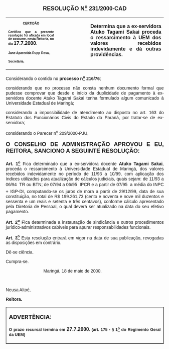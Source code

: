 <BODY>

<FONT FACE="Arial" SIZE=4><P ALIGN="CENTER"></P>
<B><P ALIGN="CENTER">RESOLU&Ccedil;&Atilde;O  N<U><SUP>o</U></SUP>  231/2000-CAD</P>
</B></FONT><FONT FACE="Arial"></FONT>
<TABLE CELLSPACING=0 BORDER=0 CELLPADDING=7 WIDTH=621>
<TR><TD WIDTH="32%" VALIGN="TOP">
<B><FONT FACE="Arial" SIZE=1><P ALIGN="CENTER">CERTID&Atilde;O</P>
<P ALIGN="JUSTIFY">   Certifico que a presente resolu&ccedil;&atilde;o foi afixada em local de costume, nesta Reitoria, no dia </FONT><FONT FACE="Arial">17.7.2000</FONT><FONT FACE="Arial" SIZE=1>.</P>
<P ALIGN="JUSTIFY"></P>
<P ALIGN="JUSTIFY">Jane Aparecida Rupp Rosa,</P>
<P ALIGN="JUSTIFY">Secret&aacute;ria.</B></FONT></TD>
<TD WIDTH="20%" VALIGN="TOP">&nbsp;</TD>
<TD WIDTH="49%" VALIGN="TOP">
<B><FONT FACE="Arial"><P ALIGN="JUSTIFY">Determina que a ex-servidora Atuko Tagami Sakai proceda o ressarcimento &agrave; UEM dos valores recebidos indevidamente e d&aacute; outras provid&ecirc;ncias.</B></FONT></TD>
</TR>
</TABLE>

<FONT FACE="Arial"><P ALIGN="JUSTIFY"></P>
<P ALIGN="JUSTIFY">&#9;Considerando o contido no <B>processo n<U><SUP>o</U></SUP> 216/76</B>;</P>
<P ALIGN="JUSTIFY">&#9;considerando que no processo n&atilde;o consta nenhum documento formal que pudesse comprovar que desde o in&iacute;cio da duplicidade de pagamento &agrave; ex-servidora docente Atuko Tagami Sakai tenha formulado algum comunicado &agrave; Universidade Estadual de Maring&aacute;;</P>
<P ALIGN="JUSTIFY">&#9;considerando a impossibilidade de atendimento ao disposto no art. 163 do Estatuto dos Funcion&aacute;rios Civis do Estado do Paran&aacute;, por tratar-se de ex-servidora; </P>
<P ALIGN="JUSTIFY">&#9;considerando o Parecer n<U><SUP>o</U></SUP> 209/2000-PJU,</P>
<P ALIGN="JUSTIFY"></P>
</FONT><B><FONT FACE="Arial" SIZE=4><P ALIGN="JUSTIFY">O CONSELHO DE ADMINISTRA&Ccedil;&Atilde;O APROVOU E EU, REITORA, SANCIONO A SEGUINTE RESOLU&Ccedil;&Atilde;O:</P>
</B></FONT><FONT FACE="Arial">
<B><P ALIGN="JUSTIFY">Art. 1<U><SUP>o</B></U></SUP> Fica determinado que a ex-servidora docente <B>Atuko Tagami Sakai</B>, proceda o ressarcimento &agrave; Universidade Estadual de Maring&aacute;, dos valores recebidos indevidamente no per&iacute;odo de 11/93 a 10/99, com aplica&ccedil;&atilde;o dos &iacute;ndices utilizados para atualiza&ccedil;&atilde;o de c&aacute;lculos judiciais, quais sejam: de 11/93 a 06/94  TR ou BTN; de 07/94 a 06/95  IPCR e a partir de 07/95  a m&eacute;dia do INPC + IGP-DI, computando-se os juros de mora a partir de 29/12/99, data de sua constitui&ccedil;&atilde;o, no total de R$ 199.261,73 (cento e noventa e nove mil duzentos e sessenta e um reais e setenta e tr&ecirc;s centavos), conforme c&aacute;lculo apresentado pela Diretoria de Pessoal, o qual dever&aacute; ser atualizado na data do seu efetivo pagamento.</P>
<B><P ALIGN="JUSTIFY">Art. 2<U><SUP>o</B></U></SUP> Fica determinada a instaura&ccedil;&atilde;o de sindic&acirc;ncia e outros procedimentos jur&iacute;dico-administrativos cab&iacute;veis para apurar responsabilidades funcionais.</P>
<B><P ALIGN="JUSTIFY">&#9;Art. 3<U><SUP>o</B></U></SUP> Esta resolu&ccedil;&atilde;o entrar&aacute; em vigor na data de sua publica&ccedil;&atilde;o, revogadas as disposi&ccedil;&otilde;es em contr&aacute;rio.</P>
<P ALIGN="JUSTIFY">&#9;D&ecirc;-se ci&ecirc;ncia.</P>
<P ALIGN="JUSTIFY">&#9;Cumpra-se.</P><DIR>
<DIR>
<DIR>

<P ALIGN="JUSTIFY">&#9;&#9;&#9;Maring&aacute;, 18 de maio de 2000.</P>
<P ALIGN="JUSTIFY"></P>
<P ALIGN="JUSTIFY">&nbsp;</P></DIR>
</DIR>
</DIR>

<P ALIGN="JUSTIFY">   &#9;&#9;&#9;&#9;Neusa Alto&eacute;,</P>
<P ALIGN="JUSTIFY">&#9;&#9;&#9;&#9;<B>Reitora.</P></B></FONT>
<TABLE BORDER CELLSPACING=1 CELLPADDING=4 WIDTH=212>
<TR><TD VALIGN="TOP">
<B><FONT SIZE=4><P> ADVERT&Ecirc;NCIA:</P>
</FONT><FONT FACE="Arial" SIZE=2><P ALIGN="JUSTIFY">O prazo recursal termina em </FONT><FONT FACE="Arial">27.7.2000</FONT><FONT FACE="Arial" SIZE=2>. (art. 175 - § 1<U><SUP>o</U></SUP> do Regimento Geral da UEM)</B></FONT></TD>
</TR>
</TABLE>

<FONT SIZE=2></FONT></BODY>
